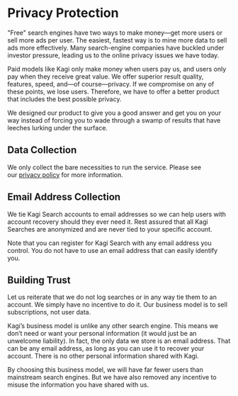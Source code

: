 # Privacy Protection

"Free" search engines have two ways to make money—get more users or sell more ads per user. The easiest, fastest way is to mine more data to sell ads more effectively. Many search-engine companies have buckled under investor pressure, leading us to the online privacy issues we have today.

Paid models like Kagi only make money when users pay us, and users only pay when they receive great value. We offer superior result quality, features, speed, and—of course—privacy. If we compromise on any of these points, we lose users. Therefore, we have to offer a better product that includes the best possible privacy.

We designed our product to give you a good answer and get you on your way instead of forcing you to wade through a swamp of results that have leeches lurking under the surface. 

## Data Collection

We only collect the bare necessities to run the service. Please see our [privacy policy](https://kagi.com/privacy) for more information.

## Email Address Collection

We tie Kagi Search accounts to email addresses so we can help users with account recovery should they ever need it. Rest assured that all Kagi Searches are anonymized and are never tied to your specific account.

Note that you can register for Kagi Search with any email address you control. You do not have to use an email address that can easily identify you.

## Building Trust

Let us reiterate that we do not log searches or in any way tie them to an account. We simply have no incentive to do it. Our business model is to sell subscriptions, not user data. 

Kagi’s business model is unlike any other search engine. This means we don’t need or want your personal information (it would just be an unwelcome liability). In fact, the only data we store is an email address. That can be any email address, as long as you can use it to recover your account. There is no other personal information shared with Kagi.

By choosing this business model, we will have far fewer users than mainstream search engines. But we have also removed any incentive to misuse the information you have shared with us.
